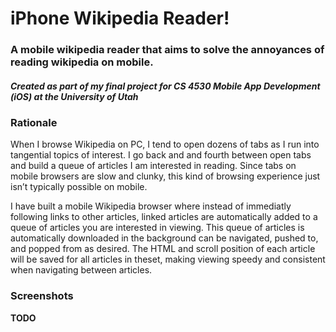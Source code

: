 # iPhone Wikipedia Reader!
### A mobile wikipedia reader that aims to solve the annoyances of reading wikipedia on mobile. 
##### *Created as part of my final project for CS 4530 Mobile App Development (iOS) at the University of Utah*

### Rationale 
When I browse Wikipedia on PC, I tend to open dozens of tabs as I run into tangential topics of interest. I go back and and fourth between open tabs and build a queue of articles I am interested in reading. Since tabs on mobile browsers are slow and clunky, this kind of browsing experience just isn’t typically possible on mobile. 

I have built a mobile Wikipedia browser where instead of immediatly following links to other articles, linked articles are automatically added to a queue of articles you are interested in viewing. This queue of articles is automatically downloaded in the background can be navigated, pushed to, and popped from as desired. The HTML and scroll position of each article will be saved for all articles in theset, making viewing speedy and consistent when navigating between articles.

### Screenshots

**TODO**
